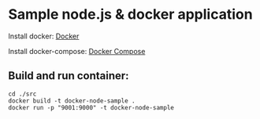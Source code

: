 Sample node.js & docker application
===

Install docker: [Docker](https://docs.docker.com/installation/)

Install docker-compose: [Docker Compose](https://docs.docker.com/compose/install/)


Build and run container:
--
```
cd ./src
docker build -t docker-node-sample .
docker run -p "9001:9000" -t docker-node-sample
```
